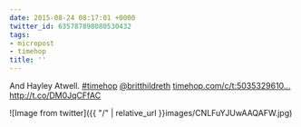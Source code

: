 ```yaml
---
date: 2015-08-24 08:17:01 +0000
twitter_id: 635787898080530432
tags:
- micropost
- timehop
title: ''
---
```


And Hayley Atwell. [#timehop](https://twitter.com/hashtag/timehop) [@britthildreth](https://twitter.com/britthildreth) [timehop.com/c/t:5035329610…](http://timehop.com/c/t:503532961031929857:15293682:392908:6ffab) http://t.co/DM0JqCFfAC

![Image from twitter]({{ "/" | relative_url  }}images/CNLFuYJUwAAQAFW.jpg)
